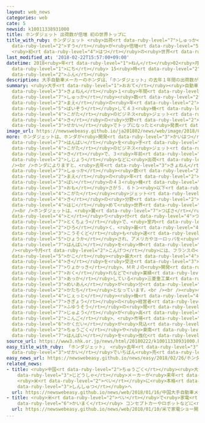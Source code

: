 ```yaml
---
layout: web_news
categories: web
cate: 5
newsid: k10011338931000
title: ホンダジェット 出荷数が倍増 初の世界トップに
title_with_ruby: ホンダジェット <ruby>出荷<rt data-ruby-level="7">しゅっか</rt></ruby><ruby>数<rt
  data-ruby-level="2">すう</rt></ruby>が<ruby>倍増<rt data-ruby-level="5">ばいぞう</rt></ruby>
  <ruby>初<rt data-ruby-level="4">はつ</rt></ruby>の<ruby>世界<rt data-ruby-level="3">せかい</rt></ruby>トップに
last_modified_at: '2018-02-22T15:57:00+09:00'
datetime: 2018<ruby>年<rt data-ruby-level="1">ねん</rt></ruby>02<ruby>月<rt data-ruby-level="1">がつ</rt></ruby>22<ruby>日<rt
  data-ruby-level="1">にち</rt></ruby> 15<ruby>時<rt data-ruby-level="2">じ</rt></ruby>57<ruby>分<rt
  data-ruby-level="2">ふん</rt></ruby>
description: 大手自動車メーカーのホンダは、「ホンダジェット」の去年１年間の出荷数が前の年から倍増して４３機となり、小型のビジネスジェット機の分野で世界でトップになったと発表しました。
summary: <ruby>大手<rt data-ruby-level="1">おおて</rt></ruby><ruby>自動車<rt data-ruby-level="3">じどうしゃ</rt></ruby>メーカーのホンダは、「ホンダジェット」の<ruby>去年<rt
  data-ruby-level="3">きょねん</rt></ruby>１<ruby>年間<rt data-ruby-level="2">ねんかん</rt></ruby>の<ruby>出荷<rt
  data-ruby-level="7">しゅっか</rt></ruby><ruby>数<rt data-ruby-level="2">すう</rt></ruby>が<ruby>前<rt
  data-ruby-level="2">まえ</rt></ruby>の<ruby>年<rt data-ruby-level="2">とし</rt></ruby>から<ruby>倍増<rt
  data-ruby-level="5">ばいぞう</rt></ruby>して４３<ruby>機<rt data-ruby-level="4">き</rt></ruby>となり、<ruby>小型<rt
  data-ruby-level="4">こがた</rt></ruby>のビジネス<ruby>ジェット<rt data-ruby-level="4">じぇっと</rt></ruby><ruby>機<rt
  data-ruby-level="4">き</rt></ruby>の<ruby>分野<rt data-ruby-level="2">ぶんや</rt></ruby>で<ruby>世界<rt
  data-ruby-level="3">せかい</rt></ruby>でトップになったと<ruby>発表<rt data-ruby-level="3">はっぴょう</rt></ruby>しました。
image_url: https://newswebeasy.github.io/ja201802/news/web/image/2018/02/22/K10011338931_1802221557_1802221558_01_02.jpg
more: ホンダジェットは、ホンダが<ruby>開発<rt data-ruby-level="3">かいはつ</rt></ruby>から<ruby>生産<rt data-ruby-level="4">せいさん</rt></ruby>、<ruby>販売<rt
  data-ruby-level="7">はんばい</rt></ruby>を<ruby>手<rt data-ruby-level="1">て</rt></ruby>がける<ruby>小型<rt
  data-ruby-level="4">こがた</rt></ruby>のビジネス<ruby>ジェット<rt data-ruby-level="4">じぇっと</rt></ruby><ruby>機<rt
  data-ruby-level="4">き</rt></ruby>で、３<ruby>年前<rt data-ruby-level="2">ねんまえ</rt></ruby>からアメリカ<ruby>市場<rt
  data-ruby-level="2">しじょう</rt></ruby>などに<ruby>出荷<rt data-ruby-level="7">しゅっか</rt></ruby>しています。<br
  /><br />ホンダによりますと、<ruby>去年<rt data-ruby-level="3">きょねん</rt></ruby>１<ruby>年間<rt data-ruby-level="2">ねんかん</rt></ruby>の<ruby>出荷<rt
  data-ruby-level="7">しゅっか</rt></ruby><ruby>数<rt data-ruby-level="2">すう</rt></ruby>は、<ruby>前<rt
  data-ruby-level="2">まえ</rt></ruby>の<ruby>年<rt data-ruby-level="2">とし</rt></ruby>のおよそ２<ruby>倍<rt
  data-ruby-level="3">ばい</rt></ruby>の４３<ruby>機<rt data-ruby-level="4">き</rt></ruby>となり、<ruby>重<rt
  data-ruby-level="3">おも</rt></ruby>さが５．６トン<ruby>以下<rt data-ruby-level="4">いか</rt></ruby>の<ruby>小型<rt
  data-ruby-level="4">こがた</rt></ruby><ruby>ジェット<rt data-ruby-level="4">じぇっと</rt></ruby><ruby>機<rt
  data-ruby-level="4">き</rt></ruby>の<ruby>分野<rt data-ruby-level="2">ぶんや</rt></ruby>で、<ruby>初<rt
  data-ruby-level="4">はじ</rt></ruby>めて<ruby>世界<rt data-ruby-level="3">せかい</rt></ruby>でトップになったということです。<br
  /><br />ホンダジェットは、<ruby>翼<rt data-ruby-level="7">つばさ</rt></ruby>の<ruby>上<rt data-ruby-level="1">うえ</rt></ruby>にエンジンを<ruby>取<rt
  data-ruby-level="4">と</rt></ruby>り<ruby>付<rt data-ruby-level="4">つ</rt></ruby>けているのが<ruby>特徴<rt
  data-ruby-level="7">とくちょう</rt></ruby>で、<ruby>室内<rt data-ruby-level="2">しつない</rt></ruby>のスペースが<ruby>広<rt
  data-ruby-level="2">ひろ</rt></ruby>く、<ruby>最<rt data-ruby-level="4">さい</rt></ruby><ruby>高速度<rt
  data-ruby-level="3">こうそくど</rt></ruby>も<ruby>速<rt data-ruby-level="3">はや</rt></ruby>いことなどが<ruby>評価<rt
  data-ruby-level="5">ひょうか</rt></ruby>され、アメリカやヨーロッパを<ruby>中心<rt data-ruby-level="2">ちゅうしん</rt></ruby>に<ruby>販売<rt
  data-ruby-level="7">はんばい</rt></ruby>を<ruby>伸<rt data-ruby-level="7">の</rt></ruby>ばしています。<br
  /><ruby>今月<rt data-ruby-level="2">こんげつ</rt></ruby>には、フランスの<ruby>企業<rt data-ruby-level="7">きぎょう</rt></ruby>から<ruby>過去<rt
  data-ruby-level="5">かこ</rt></ruby><ruby>最大<rt data-ruby-level="4">さいだい</rt></ruby>となる１６<ruby>機<rt
  data-ruby-level="4">き</rt></ruby>を<ruby>受注<rt data-ruby-level="3">じゅちゅう</rt></ruby>していて、ジェット<ruby>旅客機<rt
  data-ruby-level="7">りょかっき</rt></ruby>、ＭＲＪの<ruby>開発<rt data-ruby-level="3">かいはつ</rt></ruby>の<ruby>遅<rt
  data-ruby-level="7">おく</rt></ruby>れなどで<ruby>業績<rt data-ruby-level="5">ぎょうせき</rt></ruby>が<ruby>悪化<rt
  data-ruby-level="3">あっか</rt></ruby>している<ruby>三菱重工業<rt data-ruby-level="8">みつびしじゅうこうぎょう</rt></ruby>と<ruby>明暗<rt
  data-ruby-level="3">めいあん</rt></ruby>が<ruby>分<rt data-ruby-level="2">わ</rt></ruby>かれる<ruby>形<rt
  data-ruby-level="2">かたち</rt></ruby>となっています。<br /><br /><ruby>小型<rt data-ruby-level="4">こがた</rt></ruby>のビジネス<ruby>ジェット<rt
  data-ruby-level="4">じぇっと</rt></ruby><ruby>機<rt data-ruby-level="4">き</rt></ruby>は、<ruby>企業<rt
  data-ruby-level="7">きぎょう</rt></ruby>の<ruby>経営者<rt data-ruby-level="5">けいえいしゃ</rt></ruby>や<ruby>富裕層<rt
  data-ruby-level="7">ふゆうそう</rt></ruby>の<ruby>間<rt data-ruby-level="2">あいだ</rt></ruby>で、<ruby>需要<rt
  data-ruby-level="7">じゅよう</rt></ruby>が<ruby>高<rt data-ruby-level="2">たか</rt></ruby>まっていて、ホンダは、<ruby>今後<rt
  data-ruby-level="2">こんご</rt></ruby>、<ruby>市場<rt data-ruby-level="2">しじょう</rt></ruby>の<ruby>拡大<rt
  data-ruby-level="6">かくだい</rt></ruby>が<ruby>見込<rt data-ruby-level="7">みこ</rt></ruby>める<ruby>中国<rt
  data-ruby-level="2">ちゅうごく</rt></ruby>や<ruby>東南<rt data-ruby-level="2">とうなん</rt></ruby>アジアで<ruby>販売<rt
  data-ruby-level="7">はんばい</rt></ruby>を<ruby>強化<rt data-ruby-level="3">きょうか</rt></ruby>していくとしています。
source_url: https://www3.nhk.or.jp/news/html/20180222/k10011338931000.html
easy_title_with_ruby: 「ホンダジェット」 <ruby>去年<rt data-ruby-level="3">きょねん</rt></ruby><ruby>世界<rt
  data-ruby-level="3">せかい</rt></ruby>でいちばん<ruby>売<rt data-ruby-level="2">う</rt></ruby>れた
easy_news_url: https://newswebeasy.github.io/news/easy/2018/02/26/ホンダジェット-去年世界でいちばん売れた
related_news:
- title: <ruby>中国<rt data-ruby-level="2">ちゅうごく</rt></ruby><ruby>大手<rt data-ruby-level="1">おおて</rt></ruby><ruby>自動車<rt
    data-ruby-level="3">じどうしゃ</rt></ruby>メーカーが<ruby>来年<rt data-ruby-level="2">らいねん</rt></ruby>
    <ruby>米<rt data-ruby-level="2">べい</rt></ruby>に<ruby>本格<rt data-ruby-level="5">ほんかく</rt></ruby><ruby>進出<rt
    data-ruby-level="3">しんしゅつ</rt></ruby>へ
  url: https://newswebeasy.github.io/news/web/2018/01/16/中国大手自動車メーカーが来年-米に本格進出へ
- title: <ruby>米<rt data-ruby-level="2">べい</rt></ruby>で<ruby>家電<rt data-ruby-level="2">かでん</rt></ruby>ショー<ruby>開幕<rt
    data-ruby-level="6">かいまく</rt></ruby> コンセプトカーやロボットなどに<ruby>注目<rt data-ruby-level="3">ちゅうもく</rt></ruby>
  url: https://newswebeasy.github.io/news/web/2018/01/10/米で家電ショー開幕-コンセプトカーやロボットなどに注目
...
```

